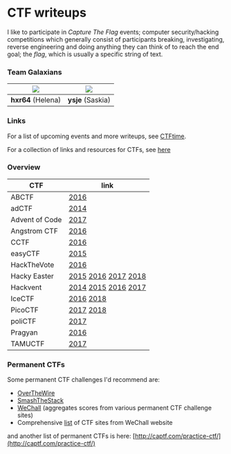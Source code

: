 # CTF writeups

I like to participate in *Capture The Flag* events; computer security/hacking competitions which generally consist of participants breaking, investigating, reverse engineering and doing anything they can think of to reach the end goal; the *flag*, which is usually a specific string of text.

### Team Galaxians

| ![](https://github.com/erasche.png?size=150)    |![](https://github.com/shiltemann.png?size=150)|
|:-----------------------------------------------:|:---------------------------------------------:|
| **hxr64** (Helena)                              | **ysje** (Saskia)                             |


### Links

For a list of upcoming events and more writeups, see [CTFtime](https://ctftime.org/).

For a collection of links and resources for CTFs, see [here](./_resources/)

### Overview

| CTF           | link                                                         |
|---------------|--------------------------------------------------------------|
| ABCTF         | [2016](ABCTF-2016/writeup.md) |
| adCTF         | [2014](adCTF2014/writeup.md) |
| Advent of Code| [2017](AdventOfCode-2017/writeup.md) |
| Angstrom CTF  | [2016](angstromCTF_2016/writeup.md) |
| CCTF          | [2016](CCTF_2016/writeup.md) |
| easyCTF       | [2015](easyCTF_2015/writeup.md) |
| HackTheVote   | [2016](HackTheVote-2016/writeup) |
| Hacky Easter  | [2015](HackyEaster_2015/writeup.md) [2016](HackyEaster_2016/writeup.md) [2017](HackyEaster_2017/writeup.md) [2018](HackyEaster_2018/writeup.md) |
| Hackvent      | [2014](Hackvent_2014/writeup.md) [2015](Hackvent_2015/writeup.md) [2016](Hackvent_2016/writeup.md) [2017](Hackvent_2017/writeup.md) |
| IceCTF        | [2016](IceCTF-2016/writeup.md) [2018](IceCTF-2018/writeup.md) |
| PicoCTF       | [2017](PicoCTF_2017/writeup.md) [2018](PicoCTF_2018/writeup.md) |
| poliCTF       | [2017](poliCTF-2017/writeup.md) |
| Pragyan       | [2016](Pragyan_2016/writeup.md) |
| TAMUCTF       | [2017](TAMUCTF-2017/writeup.md) |

### Permanent CTFs

Some permanent CTF challenges I'd recommend are:
- [OverTheWire](http://overthewire.org/wargames/)
- [SmashTheStack](http://smashthestack.org/)
- [WeChall](http://www.wechall.net/) (aggregates scores from various permanent CTF challenge sites)
- Comprehensive [list](http://www.wechall.net/active_sites/all/by/site_id/ASC/page-1) of CTF sites from WeChall website

and another list of permanent CTFs is here: [http://captf.com/practice-ctf/](http://captf.com/practice-ctf/)
